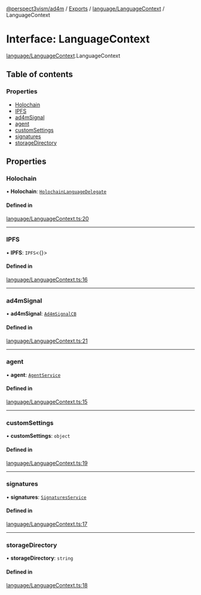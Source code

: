 [@perspect3vism/ad4m](../README.md) / [Exports](../modules.md) / [language/LanguageContext](../modules/language_LanguageContext.md) / LanguageContext

# Interface: LanguageContext

[language/LanguageContext](../modules/language_LanguageContext.md).LanguageContext

## Table of contents

### Properties

- [Holochain](language_LanguageContext.LanguageContext.md#holochain)
- [IPFS](language_LanguageContext.LanguageContext.md#ipfs)
- [ad4mSignal](language_LanguageContext.LanguageContext.md#ad4msignal)
- [agent](language_LanguageContext.LanguageContext.md#agent)
- [customSettings](language_LanguageContext.LanguageContext.md#customsettings)
- [signatures](language_LanguageContext.LanguageContext.md#signatures)
- [storageDirectory](language_LanguageContext.LanguageContext.md#storagedirectory)

## Properties

### Holochain

• **Holochain**: [`HolochainLanguageDelegate`](language_LanguageContext.HolochainLanguageDelegate.md)

#### Defined in

[language/LanguageContext.ts:20](https://github.com/perspect3vism/ad4m/blob/e76a46f1/core/src/language/LanguageContext.ts#L20)

___

### IPFS

• **IPFS**: `IPFS`<{}\>

#### Defined in

[language/LanguageContext.ts:16](https://github.com/perspect3vism/ad4m/blob/e76a46f1/core/src/language/LanguageContext.ts#L16)

___

### ad4mSignal

• **ad4mSignal**: [`Ad4mSignalCB`](../modules/language_LanguageContext.md#ad4msignalcb)

#### Defined in

[language/LanguageContext.ts:21](https://github.com/perspect3vism/ad4m/blob/e76a46f1/core/src/language/LanguageContext.ts#L21)

___

### agent

• **agent**: [`AgentService`](language_LanguageContext.AgentService.md)

#### Defined in

[language/LanguageContext.ts:15](https://github.com/perspect3vism/ad4m/blob/e76a46f1/core/src/language/LanguageContext.ts#L15)

___

### customSettings

• **customSettings**: `object`

#### Defined in

[language/LanguageContext.ts:19](https://github.com/perspect3vism/ad4m/blob/e76a46f1/core/src/language/LanguageContext.ts#L19)

___

### signatures

• **signatures**: [`SignaturesService`](language_LanguageContext.SignaturesService.md)

#### Defined in

[language/LanguageContext.ts:17](https://github.com/perspect3vism/ad4m/blob/e76a46f1/core/src/language/LanguageContext.ts#L17)

___

### storageDirectory

• **storageDirectory**: `string`

#### Defined in

[language/LanguageContext.ts:18](https://github.com/perspect3vism/ad4m/blob/e76a46f1/core/src/language/LanguageContext.ts#L18)
